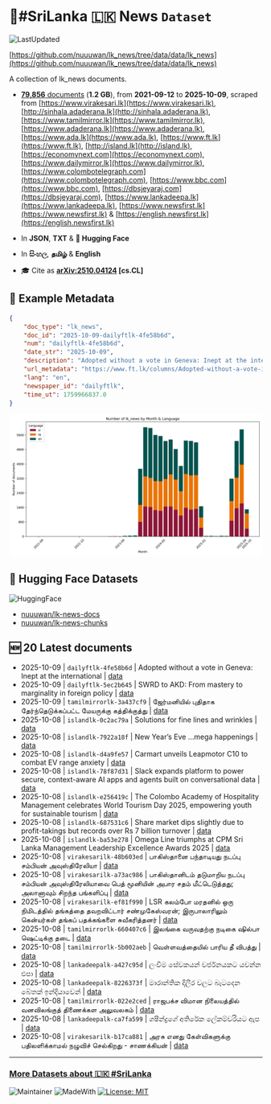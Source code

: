 # 📄#SriLanka 🇱🇰 News `Dataset`

![LastUpdated](https://img.shields.io/badge/last_updated-2025--10--09_06:00:11-green)

[https://github.com/nuuuwan/lk_news/tree/data/data/lk_news](https://github.com/nuuuwan/lk_news/tree/data/data/lk_news)

A collection of lk_news documents.

- [**79,856** documents](https://github.com/nuuuwan/lk_news/tree/data/data/lk_news) (**1.2 GB**), from **2021-09-12** to **2025-10-09**, scraped from [https://www.virakesari.lk](https://www.virakesari.lk), [http://sinhala.adaderana.lk](http://sinhala.adaderana.lk), [https://www.tamilmirror.lk](https://www.tamilmirror.lk), [https://www.adaderana.lk](https://www.adaderana.lk), [https://www.ada.lk](https://www.ada.lk), [https://www.ft.lk](https://www.ft.lk), [http://island.lk](http://island.lk), [https://economynext.com](https://economynext.com), [https://www.dailymirror.lk](https://www.dailymirror.lk), [https://www.colombotelegraph.com](https://www.colombotelegraph.com), [https://www.bbc.com](https://www.bbc.com), [https://dbsjeyaraj.com](https://dbsjeyaraj.com), [https://www.lankadeepa.lk](https://www.lankadeepa.lk), [https://www.newsfirst.lk](https://www.newsfirst.lk) & [https://english.newsfirst.lk](https://english.newsfirst.lk)

- In **JSON**, **TXT** & **🤗 Hugging Face**

- In **සිංහල**, **தமிழ்** & **English**

- 🎓 Cite as **[arXiv:2510.04124](https://arxiv.org/abs/2510.04124) [cs.CL]**

## 📝 Example Metadata

```json
{
    "doc_type": "lk_news",
    "doc_id": "2025-10-09-dailyftlk-4fe58b6d",
    "num": "dailyftlk-4fe58b6d",
    "date_str": "2025-10-09",
    "description": "Adopted without a vote in Geneva: Inept at the international",
    "url_metadata": "https://www.ft.lk/columns/Adopted-without-a-vote-in-Geneva-Inept-at-the-international/4-782739",
    "lang": "en",
    "newspaper_id": "dailyftlk",
    "time_ut": 1759966837.0
}
```

![Chart](https://raw.githubusercontent.com/nuuuwan/lk_news/refs/heads/data/data/lk_news/docs_by_month_and_lang.png)

## 🤗 Hugging Face Datasets

![HuggingFace](https://img.shields.io/badge/-HuggingFace-FDEE21?style=for-the-badge&logo=HuggingFace)

- [nuuuwan/lk-news-docs](https://huggingface.co/datasets/nuuuwan/lk-news-docs)
- [nuuuwan/lk-news-chunks](https://huggingface.co/datasets/nuuuwan/lk-news-chunks)

## 🆕 20 Latest documents

- 2025-10-09 | `dailyftlk-4fe58b6d` | Adopted without a vote in Geneva: Inept at the international | [data](https://github.com/nuuuwan/lk_news/tree/data/data/lk_news/2020s/2025/2025-10-09-dailyftlk-4fe58b6d)
- 2025-10-09 | `dailyftlk-5ec2b645` | SWRD to AKD: From mastery to marginality in foreign policy | [data](https://github.com/nuuuwan/lk_news/tree/data/data/lk_news/2020s/2025/2025-10-09-dailyftlk-5ec2b645)
- 2025-10-09 | `tamilmirrorlk-3a437cf9` | ஜேர்மனியில் புதிதாக தேர்ந்தெடுக்கப்பட்ட மேயருக்கு கத்திக்குத்து | [data](https://github.com/nuuuwan/lk_news/tree/data/data/lk_news/2020s/2025/2025-10-09-tamilmirrorlk-3a437cf9)
- 2025-10-08 | `islandlk-0c2ac79a` | Solutions for fine lines and wrinkles | [data](https://github.com/nuuuwan/lk_news/tree/data/data/lk_news/2020s/2025/2025-10-08-islandlk-0c2ac79a)
- 2025-10-08 | `islandlk-7922a18f` | New Year’s Eve …mega happenings | [data](https://github.com/nuuuwan/lk_news/tree/data/data/lk_news/2020s/2025/2025-10-08-islandlk-7922a18f)
- 2025-10-08 | `islandlk-d4a9fe57` | Carmart unveils Leapmotor C10 to combat EV range anxiety | [data](https://github.com/nuuuwan/lk_news/tree/data/data/lk_news/2020s/2025/2025-10-08-islandlk-d4a9fe57)
- 2025-10-08 | `islandlk-78f87d31` | Slack expands platform to power secure, context-aware AI apps and agents built on conversational data | [data](https://github.com/nuuuwan/lk_news/tree/data/data/lk_news/2020s/2025/2025-10-08-islandlk-78f87d31)
- 2025-10-08 | `islandlk-e256419c` | The Colombo Academy of Hospitality Management celebrates World Tourism Day 2025, empowering youth for sustainable tourism | [data](https://github.com/nuuuwan/lk_news/tree/data/data/lk_news/2020s/2025/2025-10-08-islandlk-e256419c)
- 2025-10-08 | `islandlk-687531c6` | Share market dips slightly due to profit-takings but records over Rs 7 billion turnover | [data](https://github.com/nuuuwan/lk_news/tree/data/data/lk_news/2020s/2025/2025-10-08-islandlk-687531c6)
- 2025-10-08 | `islandlk-ba53e278` | Omega Line triumphs at CPM Sri Lanka Management Leadership Excellence Awards 2025 | [data](https://github.com/nuuuwan/lk_news/tree/data/data/lk_news/2020s/2025/2025-10-08-islandlk-ba53e278)
- 2025-10-08 | `virakesarilk-48b603ed` | பாகிஸ்தானை பந்தாடியது நடப்பு சம்பியன் அவுஸ்திரேலியா | [data](https://github.com/nuuuwan/lk_news/tree/data/data/lk_news/2020s/2025/2025-10-08-virakesarilk-48b603ed)
- 2025-10-08 | `virakesarilk-a73ac986` | பாகிஸ்தானிடம் தடுமாறிய நடப்பு சம்பியன் அவுஸ்திரேலியாவை பெத் மூனியின் அபார சதம் மீட்டெடுத்தது; அலானாவும் சிறந்த பங்களிப்பு | [data](https://github.com/nuuuwan/lk_news/tree/data/data/lk_news/2020s/2025/2025-10-08-virakesarilk-a73ac986)
- 2025-10-08 | `virakesarilk-ef81f990` | LSR கலம்போ மரதனில் ஒரு நிமிடத்தில் தங்கத்தை தவறவிட்டார் சண்முகேஸ்வரன்; இருபாலாரிலும் கென்யர்கள் தங்கப் பதக்கங்களை சுவீகரித்தனர் | [data](https://github.com/nuuuwan/lk_news/tree/data/data/lk_news/2020s/2025/2025-10-08-virakesarilk-ef81f990)
- 2025-10-08 | `tamilmirrorlk-660407c6` | இலங்கை வருவதற்கு நடிகை ஷில்பா ஷெட்டிக்கு தடை | [data](https://github.com/nuuuwan/lk_news/tree/data/data/lk_news/2020s/2025/2025-10-08-tamilmirrorlk-660407c6)
- 2025-10-08 | `tamilmirrorlk-5b002aeb` | வெள்ளவத்தையில் பாரிய தீ விபத்து | [data](https://github.com/nuuuwan/lk_news/tree/data/data/lk_news/2020s/2025/2025-10-08-tamilmirrorlk-5b002aeb)
- 2025-10-08 | `lankadeepalk-a427c95d` | ලංවිම සේවකයන් වර්ජනයකට යවන්න එපා | [data](https://github.com/nuuuwan/lk_news/tree/data/data/lk_news/2020s/2025/2025-10-08-lankadeepalk-a427c95d)
- 2025-10-08 | `lankadeepalk-8226373f` | මාරාන්තික දිලීර වලට බැටදෙන බේතක් ඉන්දියාවෙන් | [data](https://github.com/nuuuwan/lk_news/tree/data/data/lk_news/2020s/2025/2025-10-08-lankadeepalk-8226373f)
- 2025-10-08 | `tamilmirrorlk-022e2ced` | ராஜபக்ச விமான நிலையத்தில்  வனவிலங்குத் திணைக்கள அலுவலகம் | [data](https://github.com/nuuuwan/lk_news/tree/data/data/lk_news/2020s/2025/2025-10-08-tamilmirrorlk-022e2ced)
- 2025-10-08 | `lankadeepalk-ca7fa599` | ශෂීන්ද්‍රගේ අතිරේක ලේකම්වරියට ඇප | [data](https://github.com/nuuuwan/lk_news/tree/data/data/lk_news/2020s/2025/2025-10-08-lankadeepalk-ca7fa599)
- 2025-10-08 | `virakesarilk-b17ca881` | அரசு எனது கேள்விகளுக்கு பதிலளிக்காமல் நழுவிச் செல்கிறது - சாணக்கியன் | [data](https://github.com/nuuuwan/lk_news/tree/data/data/lk_news/2020s/2025/2025-10-08-virakesarilk-b17ca881)

---

### [More Datasets about 🇱🇰 #SriLanka](https://github.com/nuuuwan/lk_datasets)

![Maintainer](https://img.shields.io/badge/maintainer-nuuuwan-red)
![MadeWith](https://img.shields.io/badge/made_with-python-blue)
[![License: MIT](https://img.shields.io/badge/License-MIT-yellow.svg)](https://opensource.org/licenses/MIT)
